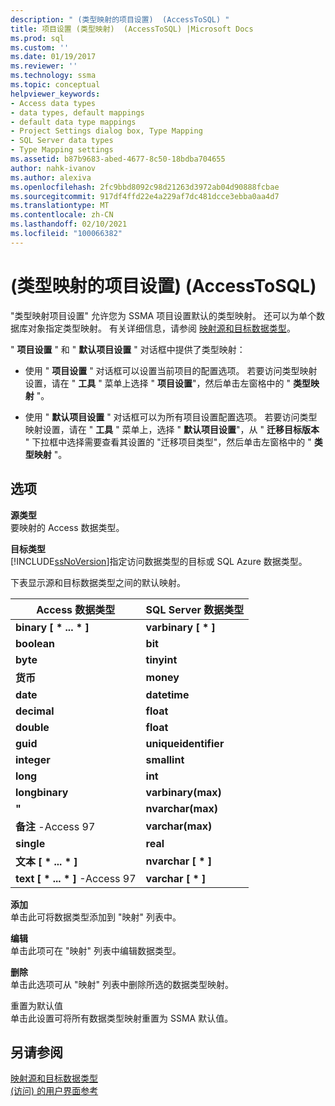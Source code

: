 ```yaml
---
description: " (类型映射的项目设置)  (AccessToSQL) "
title: 项目设置 (类型映射)  (AccessToSQL) |Microsoft Docs
ms.prod: sql
ms.custom: ''
ms.date: 01/19/2017
ms.reviewer: ''
ms.technology: ssma
ms.topic: conceptual
helpviewer_keywords:
- Access data types
- data types, default mappings
- default data type mappings
- Project Settings dialog box, Type Mapping
- SQL Server data types
- Type Mapping settings
ms.assetid: b87b9683-abed-4677-8c50-18bdba704655
author: nahk-ivanov
ms.author: alexiva
ms.openlocfilehash: 2fc9bbd8092c98d21263d3972ab04d90888fcbae
ms.sourcegitcommit: 917df4ffd22e4a229af7dc481dcce3ebba0aa4d7
ms.translationtype: MT
ms.contentlocale: zh-CN
ms.lasthandoff: 02/10/2021
ms.locfileid: "100066382"
---
```

# <a name="project-settings-type-mapping-accesstosql"></a> (类型映射的项目设置)  (AccessToSQL) 
"类型映射项目设置" 允许您为 SSMA 项目设置默认的类型映射。 还可以为单个数据库对象指定类型映射。 有关详细信息，请参阅 [映射源和目标数据类型](mapping-source-and-target-data-types-accesstosql.md)。  
  
" **项目设置** " 和 " **默认项目设置** " 对话框中提供了类型映射：  
  
-   使用 " **项目设置** " 对话框可以设置当前项目的配置选项。 若要访问类型映射设置，请在 " **工具** " 菜单上选择 " **项目设置**"，然后单击左窗格中的 " **类型映射** "。  
  
-   使用 " **默认项目设置** " 对话框可以为所有项目设置配置选项。 若要访问类型映射设置，请在 " **工具** " 菜单上，选择 " **默认项目设置**"，从 " **迁移目标版本** " 下拉框中选择需要查看其设置的 "迁移项目类型"，然后单击左窗格中的 " **类型映射** "。  
  
## <a name="options"></a>选项  
**源类型**  
要映射的 Access 数据类型。  
  
**目标类型**  
[!INCLUDE[ssNoVersion](../../includes/ssnoversion-md.md)]指定访问数据类型的目标或 SQL Azure 数据类型。  
  
下表显示源和目标数据类型之间的默认映射。  
  
|Access 数据类型|SQL Server 数据类型|  
|--------------------|------------------------|  
|**binary [ \* ... \* ]**|**varbinary [ \* ]**|  
|**boolean**|**bit**|  
|**byte**|**tinyint**|  
|**货币**|**money**|  
|**date**|**datetime**|  
|**decimal**|**float**|  
|**double**|**float**|  
|**guid**|**uniqueidentifier**|  
|**integer**|**smallint**|  
|**long**|**int**|  
|**longbinary**|**varbinary(max)**|  
|**"**|**nvarchar(max)**|  
|**备注** -Access 97|**varchar(max)**|  
|**single**|**real**|  
|**文本 [ \* ... \* ]**|**nvarchar [ \* ]**|  
|**text [ \* ... \* ]** -Access 97|**varchar [ \* ]**|  
  
**添加**  
单击此可将数据类型添加到 "映射" 列表中。  
  
**编辑**  
单击此项可在 "映射" 列表中编辑数据类型。  
  
**删除**  
单击此选项可从 "映射" 列表中删除所选的数据类型映射。  
  
重置为默认值  
单击此设置可将所有数据类型映射重置为 SSMA 默认值。  
  
## <a name="see-also"></a>另请参阅  
[映射源和目标数据类型](mapping-source-and-target-data-types-accesstosql.md)  
[ (访问) 的用户界面参考 ](./user-interface-reference-accesstosql.md)  
